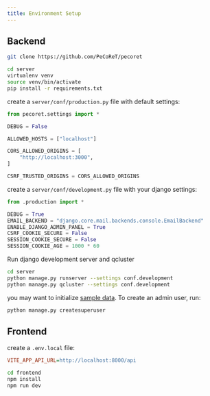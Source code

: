 ```yaml
---
title: Environment Setup
---
```


## Backend
```bash
git clone https://github.com/PeCoReT/pecoret

cd server
virtualenv venv
source venv/bin/activate
pip install -r requirements.txt
```

create a `server/conf/production.py` file with default settings:

```python
from pecoret.settings import *

DEBUG = False

ALLOWED_HOSTS = ["localhost"]

CORS_ALLOWED_ORIGINS = [
    "http://localhost:3000",
]

CSRF_TRUSTED_ORIGINS = CORS_ALLOWED_ORIGINS
```

create a `server/conf/development.py` file with your django settings:

```python
from .production import *

DEBUG = True
EMAIL_BACKEND = "django.core.mail.backends.console.EmailBackend"
ENABLE_DJANGO_ADMIN_PANEL = True
CSRF_COOKIE_SECURE = False
SESSION_COOKIE_SECURE = False
SESSION_COOKIE_AGE = 1000 * 60
```

Run django development server and qcluster
```bash
cd server
python manage.py runserver --settings conf.development
python manage.py qcluster --settings conf.development
```

you may want to initialize [sample data](docs/admin_guide/common-tasks/#import-sample-data).
To create an admin user, run:

```bash
python manage.py createsuperuser
```

## Frontend

create a `.env.local` file:

```ini
VITE_APP_API_URL=http://localhost:8000/api
```

```bash
cd frontend
npm install
npm run dev
```